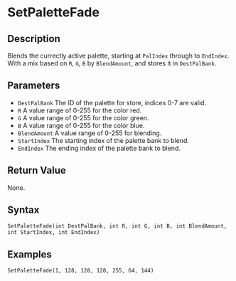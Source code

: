 # SetPaletteFade

## Description
Blends the currectly active palette, starting at `PalIndex` through to `EndIndex`. With a mix based on `R`, `G`, `B` by `BlendAmount`, and stores it in `DestPalBank`.

## Parameters
- `DestPalBank`
The ID of the palette for store, indices 0-7 are valid.
- `R`
A value range of 0-255 for the color red.
- `G`
A value range of 0-255 for the color green.
- `B`
A value range of 0-255 for the color blue.
- `BlendAmount`
A value range of 0-255 for blending.
- `StartIndex`
The starting index of the palette bank to blend.
- `EndIndex`
The ending index of the palette bank to blend.

## Return Value
None.

## Syntax
```
SetPaletteFade(int DestPalBank, int R, int G, int B, int BlendAmount, int StartIndex, int EndIndex)
```

## Examples
```
SetPaletteFade(1, 128, 128, 128, 255, 64, 144)
```